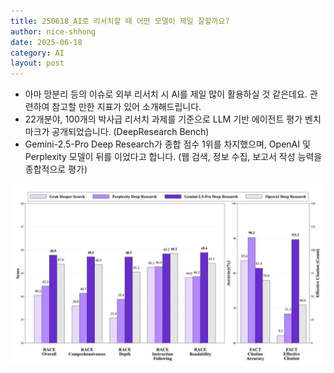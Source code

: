 ```yaml
---
title: 250618_AI로 리서치할 때 어떤 모델이 제일 잘할까요?
author: nice-shhong
date: 2025-06-18
category: AI
layout: post
---
```

* 아마 망분리 등의 이슈로 외부 리서치 시 AI를 제일 많이 활용하실 것 같은데요. 관련하여 참고할 만한 지표가 있어 소개해드립니다.
* 22개분야, 100개의 박사급 리서치 과제를 기준으로 LLM 기반 에이전트 평가 벤치마크가 공개되었습니다. (DeepResearch Bench)
* Gemini-2.5-Pro Deep Research가 종합 점수 1위를 차지했으며, OpenAI 및 Perplexity 모델이 뒤를 이었다고 합니다. (웹 검색, 정보 수집, 보고서 작성 능력을 종합적으로 평가)

![](assets/KakaoTalk_20250618_091024903.jpg)